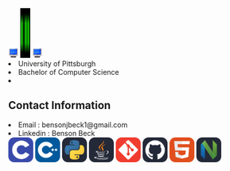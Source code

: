 
<div>
  <img width="20" src="https://github.com/BensonJBeck/BensonJBeck/blob/main/images/computer.gif">
  <img width="20" height="100"src="https://github.com/BensonJBeck/BensonJBeck/blob/main/images/loading.gif">
  <img width="20"src="https://github.com/BensonJBeck/BensonJBeck/blob/main/images/computer.gif">
</div>

<div>
  <li>University of Pittsburgh</li>
  <li>Bachelor of Computer Science</li>
  <li></li>
</div>

<div>
  <h2>Contact Information</h2>
  <li>Email : bensonjbeck1@gmail.com</li>
  <li>Linkedin : Benson Beck</li>
</div>

<div>
  <img width="50" src="https://github.com/BensonJBeck/BensonJBeck/blob/main/images/C.svg">
  <img width="50" src="https://github.com/BensonJBeck/BensonJBeck/blob/main/images/CPP.svg">
  <img width="50" src="https://github.com/BensonJBeck/BensonJBeck/blob/main/images/Python-Dark.svg">
  <img width="50" src="https://github.com/BensonJBeck/BensonJBeck/blob/main/images/Java-Dark.svg">
  <img width="50" src="https://github.com/BensonJBeck/BensonJBeck/blob/main/images/Git.svg">
  <img width="50" src="https://github.com/BensonJBeck/BensonJBeck/blob/main/images/Github-Dark.svg">
  <img width="50" src="https://github.com/BensonJBeck/BensonJBeck/blob/main/images/HTML.svg">
  <img width="50" src="https://github.com/BensonJBeck/BensonJBeck/blob/main/images/NeoVim-Dark.svg">
</div>
